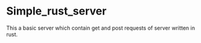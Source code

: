 # Simple_rust_server
This a basic server which contain get and post requests of server written in rust.
